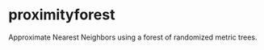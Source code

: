 proximityforest
===============

Approximate Nearest Neighbors using a forest of randomized metric trees.
